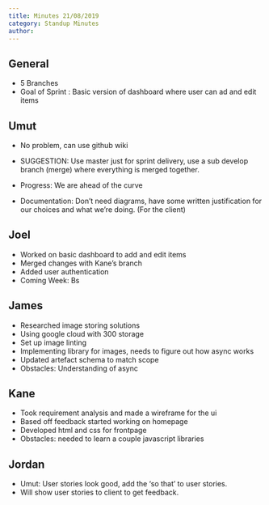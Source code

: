 ```yaml
---
title: Minutes 21/08/2019
category: Standup Minutes
author: 
---
```


## General

- 5 Branches
- Goal of Sprint : Basic version of dashboard where user can ad and edit items

## Umut

- No problem, can use github wiki
- SUGGESTION: Use master just for sprint delivery, use a sub develop branch (merge) where everything is merged together.
- Progress: We are ahead of the curve

- Documentation: Don’t need diagrams, have some written justification for our choices and what we’re doing. (For the client)

## Joel

- Worked on basic dashboard to add and edit items
- Merged changes with Kane’s branch
- Added user authentication
- Coming Week: Bs

## James

- Researched image storing solutions
- Using google cloud with 300 storage
- Set up image linting
- Implementing library for images, needs to figure out how async works
- Updated artefact schema to match scope
- Obstacles: Understanding of async

## Kane

- Took requirement analysis and made a wireframe for the ui
- Based off feedback started working on homepage
- Developed html and css for frontpage
- Obstacles: needed to learn a couple javascript libraries

## Jordan

- Umut: User stories look good, add the ‘so that’ to user stories.
- Will show user stories to client to get feedback.  

